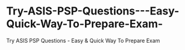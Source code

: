 # Try-ASIS-PSP-Questions---Easy-Quick-Way-To-Prepare-Exam-
Try ASIS PSP Questions - Easy &amp; Quick Way To Prepare Exam
